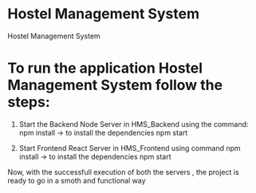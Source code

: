 # Hostel Management System
 Hostel Management System

# To run the application Hostel Management System follow the steps: 

1) Start the Backend Node Server in HMS_Backend using the command:
 npm install -> to install the dependencies
 npm start

2) Start Frontend React Server in HMS_Frontend using command
 npm install -> to install the dependencies
 npm start

Now, with the successfull execution of both the servers , the project is ready to go in a smoth and functional way
